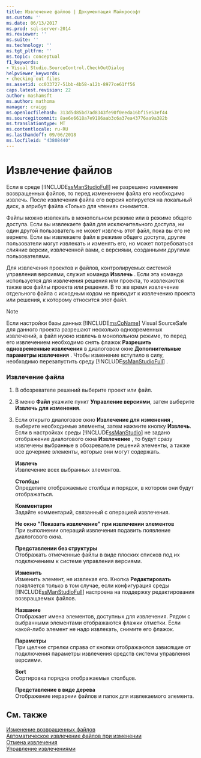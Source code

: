 ```yaml
---
title: Извлечение файлов | Документация Майкрософт
ms.custom: ''
ms.date: 06/13/2017
ms.prod: sql-server-2014
ms.reviewer: ''
ms.suite: ''
ms.technology: ''
ms.tgt_pltfrm: ''
ms.topic: conceptual
f1_keywords:
- Visual Studio.SourceControl.CheckOutDialog
helpviewer_keywords:
- checking out files
ms.assetid: cc033727-51bb-4b58-a12b-8977ce61ff56
caps.latest.revision: 22
author: mashamsft
ms.author: mathoma
manager: craigg
ms.openlocfilehash: 313d5d85bd7ad8343fe90f0eeda16bf15e53ef44
ms.sourcegitcommit: 8ae6e6618a7e9186aab3c6a37ea43776aa9a382b
ms.translationtype: MT
ms.contentlocale: ru-RU
ms.lasthandoff: 09/06/2018
ms.locfileid: "43808440"
---
```

# <a name="check-out-files"></a>Извлечение файлов
  Если в среде [!INCLUDE[ssManStudioFull](../includes/ssmanstudiofull-md.md)] не разрешено изменение возвращенных файлов, то перед изменением файла его необходимо извлечь. После извлечения файла его версия копируется на локальный диск, а атрибут файла «Только для чтения» снимается.  
  
 Файлы можно извлекать в монопольном режиме или в режиме общего доступа. Если вы извлекаете файл для исключительного доступа, ни один другой пользователь не может извлечь этот файл, пока вы его не вернете. Если вы извлекаете файл в режиме общего доступа, другие пользователи могут извлекать и изменять его, но может потребоваться слияние версии, извлеченной вами, с версиями, созданными другими пользователями.  
  
 Для извлечения проектов и файлов, контролируемых системой управления версиями, служит команда **Извлечь** . Если эта команда используется для извлечения решения или проекта, то извлекаются также все файлы проекта или решения. В то же время извлечение отдельного файла с исходным кодом не приводит к извлечению проекта или решения, к которому относится этот файл.  
  
> [!NOTE]  
>  Если настройки базы данных [!INCLUDE[msCoName](../includes/msconame-md.md)] Visual SourceSafe для данного проекта разрешают несколько одновременных извлечений, а файл нужно извлечь в монопольном режиме, то перед его извлечением необходимо снять флажок **Разрешить одновременные извлечения** в диалоговом окне **Дополнительные параметры извлечения** . Чтобы изменение вступило в силу, необходимо перезапустить среду [!INCLUDE[ssManStudioFull](../includes/ssmanstudiofull-md.md)] .  
  
### <a name="to-check-out-a-file"></a>Извлечение файла  
  
1.  В обозревателе решений выберите проект или файл.  
  
2.  В меню **Файл** укажите пункт **Управление версиями**, затем выберите **Извлечь для изменения**.  
  
3.  Если открыто диалоговое окно **Извлечение для изменения** , выберите необходимые элементы, затем нажмите кнопку **Извлечь**. Если в настройках среды [!INCLUDE[ssManStudio](../includes/ssmanstudio-md.md)] не задано отображение диалогового окна **Извлечение** , то будут сразу извлечены выбранные в обозревателе решений элементы, а также все дочерние элементы, которые они могут содержать.  
  
     **Извлечь**  
     Извлечение всех выбранных элементов.  
  
     **Столбцы**  
     Определите отображаемые столбцы и порядок, в котором они будут отображаться.  
  
     **Комментарии**  
     Задайте комментарий, связанный с операцией извлечения.  
  
     **Не окно "Показать извлечение" при извлечении элементов**  
     При выполнении операций извлечения подавить появление диалогового окна.  
  
     **Представлении без структуры**  
     Отображать отмеченные файлы в виде плоских списков под их подключением к системе управления версиями.  
  
     **Изменить**  
     Изменить элемент, не извлекая его. Кнопка **Редактировать** появляется только в том случае, если конфигурация среды [!INCLUDE[ssManStudioFull](../includes/ssmanstudiofull-md.md)] настроена на поддержку редактирования возвращаемых файлов.  
  
     **Название**  
     Отображает имена элементов, доступных для извлечения. Рядом с выбранными элементами отображаются флажки отметки. Если какой-либо элемент не надо извлекать, снимите его флажок.  
  
     **Параметры**  
     При щелчке стрелки справа от кнопки отображаются зависящие от подключения параметры извлечения средств системы управления версиями.  
  
     **Sort**  
     Сортировка порядка отображаемых столбцов.  
  
     **Представление в виде дерева**  
     Отображение иерархии файлов и папок для извлекаемого элемента.  
  
## <a name="see-also"></a>См. также  
 [Изменение возвращенных файлов](../../2014/database-engine/edit-checked-in-files.md)   
 [Автоматическое извлечение файлов при изменении](../../2014/database-engine/automatically-check-out-files-upon-edit.md)   
 [Отмена извлечения](../../2014/database-engine/undo-checkouts.md)   
 [Управление извлечениями](../../2014/database-engine/manage-checkouts.md)  
  
  

